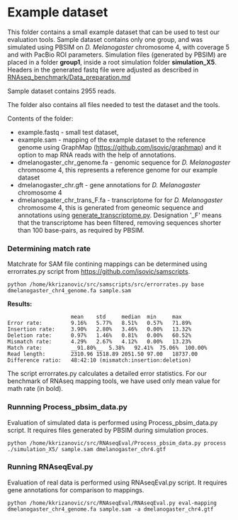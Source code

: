 # Example dataset
This folder contains a small example dataset that can be used to test our evaluation tools. Sample dataset contains only one group, and was simulated using PBSIM on _D. Melanogaster_ chromosome 4, with coverage 5 and with PacBio ROI parameters. Simulation files (generated by PBSIM) are placed in a folder __group1__, inside a root simulation folder __simulation\_X5__. Headers in the generated fastq file were adjusted as described in [RNAseq_benchmark/Data_preparation.md](/RNAseq_benchmark/Data_preparation.md)

Sample dataset contains 2955 reads.

The folder also contains all files needed to test the dataset and the tools.

Contents of the folder:
- example.fastq - small test dataset, 
- example.sam   - mapping of the example dataset to the reference genome using GraphMap (https://github.com/isovic/graphmap) and it option to map RNA reads with the help of annotations.
- dmelanogaster_chr_genome.fa  - genomic sequence for _D. Melanogaster_ chromosome 4, this represents a reference genome for our example dataset
- dmelanogaster_chr.gft - gene annotations for _D. Melanogaster_ chromosome 4
- dmelanogaster_chr_trans_F.fa - transcriptome for for _D. Melanogaster_ chromosome 4, this is generated from geneomic sequence and annotations using [generate_transcriptome.py](/generate_transcriptome.py). Designation '\_F' means that the transcriptome has been filtered, removing sequences shorter than 100 base-pairs, as required by PBSIM.

### Determining match rate
Matchrate for SAM file contining mappings can be determined using errorrates.py script from https://github.com/isovic/samscripts.

    python /home/kkrizanovic/src/samscripts/src/errorrates.py base dmelanogaster_chr4_genome.fa sample.sam

__Results:__

                       	mean	std	    median	min	    max
    Error rate:     	9.16%	5.77%	8.51%	0.57%	71.89%
    Insertion rate: 	3.90%	2.80%	3.46%	0.00%	13.32%
    Deletion rate:  	0.97%	1.46%	0.81%	0.00%	60.52%
    Mismatch rate:  	4.29%	2.67%	4.12%	0.00%	13.23%
    Match rate:     	__91.80%__	5.38%	92.41%	75.06%	100.00%
    Read length:    	2310.96	1518.89	2051.50	97.00	18737.00
    Difference ratio:	48:42:10 (mismatch:insertion:deletion)

The script errorrates.py calculates a detailed error statistics. For our benchmark of RNAseq mapping tools, we have used only mean value for math rate (in bold).

### Runnning Process_pbsim_data.py
Evaluation of simulated data is performed using Process_pbsim_data.py script. It requires files generated by PBSIM during simulation proces.

    python /home/kkrizanovic/src/RNAseqEval/Process_pbsim_data.py process ./simulation_X5/ sample.sam dmelanogaster_chr4.gtf

### Running RNAseqEval.py
Evaluation of real data is performed using RNAseqEval.py script. It requires gene annotations for comparison to mappings.

    python /home/kkrizanovic/src/RNAseqEval/RNAseqEval.py eval-mapping dmelanogaster_chr4_genome.fa sample.sam -a dmelanogaster_chr4.gtf

